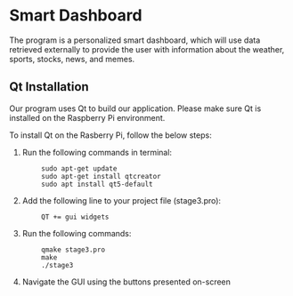# Smart Dashboard

The program is a personalized smart dashboard, which will use data retrieved externally to provide the user with information about the weather, sports, stocks, news, and memes.

## Qt Installation

Our program uses Qt to build our application. Please make sure Qt is installed on the Raspberry Pi environment.

To install Qt on the Rasberry Pi, follow the below steps:

1. Run the following commands in terminal:
```
		sudo apt-get update
		sudo apt-get install qtcreator
		sudo apt install qt5-default
```
		
2. Add the following line to your project file (stage3.pro):
```
		QT += gui widgets
```
		
3. Run the following commands:
```
		qmake stage3.pro
		make
		./stage3
```
		
4. Navigate the GUI using the buttons presented on-screen
		